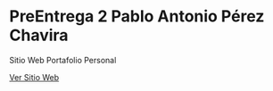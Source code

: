 # PreEntrega 2 Pablo Antonio Pérez Chavira

Sitio Web Portafolio Personal

[Ver Sitio Web](https://prz96.github.io/PreEntrega2PerezChavira/)